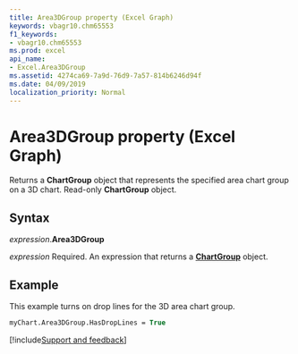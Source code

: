 ```yaml
---
title: Area3DGroup property (Excel Graph)
keywords: vbagr10.chm65553
f1_keywords:
- vbagr10.chm65553
ms.prod: excel
api_name:
- Excel.Area3DGroup
ms.assetid: 4274ca69-7a9d-76d9-7a57-814b6246d94f
ms.date: 04/09/2019
localization_priority: Normal
---
```



# Area3DGroup property (Excel Graph)

Returns a **ChartGroup** object that represents the specified area chart group on a 3D chart. Read-only **ChartGroup** object.

## Syntax

_expression_.**Area3DGroup**

_expression_ Required. An expression that returns a **[ChartGroup](excel.chartgroup-graph-object.md)** object.


## Example

This example turns on drop lines for the 3D area chart group.

```vb
myChart.Area3DGroup.HasDropLines = True
```

[!include[Support and feedback](~/includes/feedback-boilerplate.md)]